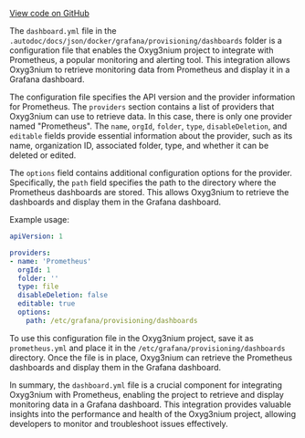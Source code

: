 [View code on GitHub](https://github.com/oxyg3nium/oxyg3nium/.autodoc/docs/json/docker/grafana/provisioning/dashboards)

The `dashboard.yml` file in the `.autodoc/docs/json/docker/grafana/provisioning/dashboards` folder is a configuration file that enables the Oxyg3nium project to integrate with Prometheus, a popular monitoring and alerting tool. This integration allows Oxyg3nium to retrieve monitoring data from Prometheus and display it in a Grafana dashboard.

The configuration file specifies the API version and the provider information for Prometheus. The `providers` section contains a list of providers that Oxyg3nium can use to retrieve data. In this case, there is only one provider named "Prometheus". The `name`, `orgId`, `folder`, `type`, `disableDeletion`, and `editable` fields provide essential information about the provider, such as its name, organization ID, associated folder, type, and whether it can be deleted or edited.

The `options` field contains additional configuration options for the provider. Specifically, the `path` field specifies the path to the directory where the Prometheus dashboards are stored. This allows Oxyg3nium to retrieve the dashboards and display them in the Grafana dashboard.

Example usage:

```yaml
apiVersion: 1

providers:
- name: 'Prometheus'
  orgId: 1
  folder: ''
  type: file
  disableDeletion: false
  editable: true
  options:
    path: /etc/grafana/provisioning/dashboards
```

To use this configuration file in the Oxyg3nium project, save it as `prometheus.yml` and place it in the `/etc/grafana/provisioning/dashboards` directory. Once the file is in place, Oxyg3nium can retrieve the Prometheus dashboards and display them in the Grafana dashboard.

In summary, the `dashboard.yml` file is a crucial component for integrating Oxyg3nium with Prometheus, enabling the project to retrieve and display monitoring data in a Grafana dashboard. This integration provides valuable insights into the performance and health of the Oxyg3nium project, allowing developers to monitor and troubleshoot issues effectively.
